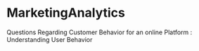 # MarketingAnalytics
Questions Regarding Customer Behavior for an online Platform : Understanding User Behavior
